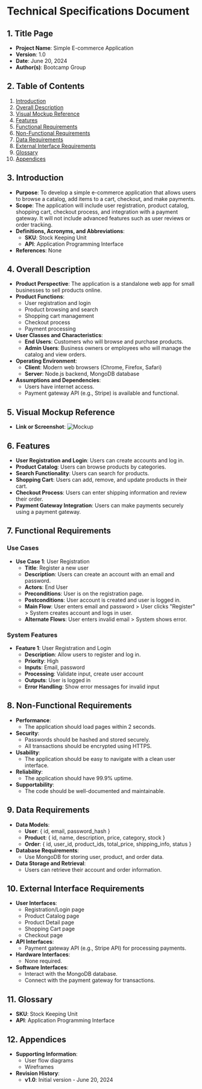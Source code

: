 # Technical Specifications Document

## 1. Title Page
- **Project Name**: Simple E-commerce Application
- **Version**: 1.0
- **Date**: June 20, 2024
- **Author(s)**: Bootcamp Group

## 2. Table of Contents
1. [Introduction](#3-introduction)
2. [Overall Description](#4-overall-description)
3. [Visual Mockup Reference](#5-visual-mockup-reference)
4. [Features](#6-features)
5. [Functional Requirements](#7-functional-requirements)
6. [Non-Functional Requirements](#8-non-functional-requirements)
7. [Data Requirements](#9-data-requirements)
8. [External Interface Requirements](#10-external-interface-requirements)
9. [Glossary](#11-glossary)
10. [Appendices](#12-appendices)

## 3. Introduction
- **Purpose**: To develop a simple e-commerce application that allows users to browse a catalog, add items to a cart, checkout, and make payments.
- **Scope**: The application will include user registration, product catalog, shopping cart, checkout process, and integration with a payment gateway. It will not include advanced features such as user reviews or order tracking.
- **Definitions, Acronyms, and Abbreviations**: 
  - **SKU**: Stock Keeping Unit
  - **API**: Application Programming Interface
- **References**: None

## 4. Overall Description
- **Product Perspective**: The application is a standalone web app for small businesses to sell products online.
- **Product Functions**: 
  - User registration and login
  - Product browsing and search
  - Shopping cart management
  - Checkout process
  - Payment processing
- **User Classes and Characteristics**: 
  - **End Users**: Customers who will browse and purchase products.
  - **Admin Users**: Business owners or employees who will manage the catalog and view orders.
- **Operating Environment**: 
  - **Client**: Modern web browsers (Chrome, Firefox, Safari)
  - **Server**: Node.js backend, MongoDB database
- **Assumptions and Dependencies**: 
  - Users have internet access.
  - Payment gateway API (e.g., Stripe) is available and functional.

## 5. Visual Mockup Reference
- **Link or Screenshot**: ![Mockup](mockup_link.png)

## 6. Features
- **User Registration and Login**: Users can create accounts and log in.
- **Product Catalog**: Users can browse products by categories.
- **Search Functionality**: Users can search for products.
- **Shopping Cart**: Users can add, remove, and update products in their cart.
- **Checkout Process**: Users can enter shipping information and review their order.
- **Payment Gateway Integration**: Users can make payments securely using a payment gateway.

## 7. Functional Requirements
### Use Cases
- **Use Case 1**: User Registration
  - **Title**: Register a new user
  - **Description**: Users can create an account with an email and password.
  - **Actors**: End User
  - **Preconditions**: User is on the registration page.
  - **Postconditions**: User account is created and user is logged in.
  - **Main Flow**: User enters email and password > User clicks "Register" > System creates account and logs in user.
  - **Alternate Flows**: User enters invalid email > System shows error.

### System Features
- **Feature 1**: User Registration and Login
  - **Description**: Allow users to register and log in.
  - **Priority**: High
  - **Inputs**: Email, password
  - **Processing**: Validate input, create user account
  - **Outputs**: User is logged in
  - **Error Handling**: Show error messages for invalid input

## 8. Non-Functional Requirements
- **Performance**: 
  - The application should load pages within 2 seconds.
- **Security**: 
  - Passwords should be hashed and stored securely.
  - All transactions should be encrypted using HTTPS.
- **Usability**: 
  - The application should be easy to navigate with a clean user interface.
- **Reliability**: 
  - The application should have 99.9% uptime.
- **Supportability**: 
  - The code should be well-documented and maintainable.

## 9. Data Requirements
- **Data Models**: 
  - **User**: { id, email, password_hash }
  - **Product**: { id, name, description, price, category, stock }
  - **Order**: { id, user_id, product_ids, total_price, shipping_info, status }
- **Database Requirements**: 
  - Use MongoDB for storing user, product, and order data.
- **Data Storage and Retrieval**: 
  - Users can retrieve their account and order information.

## 10. External Interface Requirements
- **User Interfaces**: 
  - Registration/Login page
  - Product Catalog page
  - Product Detail page
  - Shopping Cart page
  - Checkout page
- **API Interfaces**: 
  - Payment gateway API (e.g., Stripe API) for processing payments.
- **Hardware Interfaces**: 
  - None required.
- **Software Interfaces**: 
  - Interact with the MongoDB database.
  - Connect with the payment gateway for transactions.

## 11. Glossary
- **SKU**: Stock Keeping Unit
- **API**: Application Programming Interface

## 12. Appendices
- **Supporting Information**: 
  - User flow diagrams
  - Wireframes
- **Revision History**: 
  - **v1.0**: Initial version - June 20, 2024
